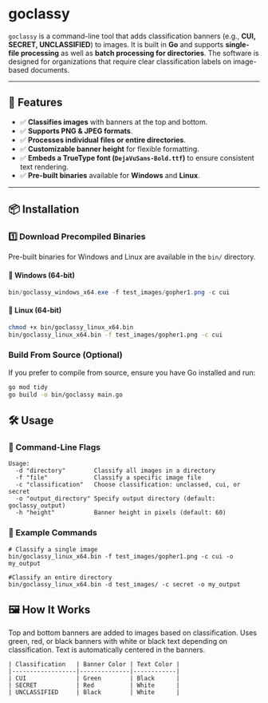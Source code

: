 # goclassy

`goclassy` is a command-line tool that adds classification banners (e.g., **CUI, SECRET, UNCLASSIFIED**) to images. It is built in **Go** and supports **single-file processing** as well as **batch processing for directories**. The software is designed for organizations that require clear classification labels on image-based documents.

---

## **🚀 Features**
- ✅ **Classifies images** with banners at the top and bottom.
- ✅ **Supports PNG & JPEG formats**.
- ✅ **Processes individual files or entire directories**.
- ✅ **Customizable banner height** for flexible formatting.
- ✅ **Embeds a TrueType font (`DejaVuSans-Bold.ttf`)** to ensure consistent text rendering.
- ✅ **Pre-built binaries** available for **Windows** and **Linux**.

---

## **📦 Installation**
### **1️⃣ Download Precompiled Binaries**
Pre-built binaries for Windows and Linux are available in the `bin/` directory.

#### **📌 Windows (64-bit)**
```powershell
bin/goclassy_windows_x64.exe -f test_images/gopher1.png -c cui
```

#### **📌 Linux (64-bit)**
```bash
chmod +x bin/goclassy_linux_x64.bin
bin/goclassy_linux_x64.bin -f test_images/gopher1.png -c cui
```

### **Build From Source (Optional)**
If you prefer to compile from source, ensure you have Go installed and run:

```bash
go mod tidy
go build -o bin/goclassy main.go
```

## **🛠️ Usage**
### **📌 Command-Line Flags**
```
Usage:
  -d "directory"        Classify all images in a directory
  -f "file"             Classify a specific image file
  -c "classification"   Choose classification: unclassed, cui, or secret
  -o "output_directory" Specify output directory (default: goclassy_output)
  -h "height"           Banner height in pixels (default: 60)
```

### **📌 Example Commands**
```
# Classify a single image
bin/goclassy_linux_x64.bin -f test_images/gopher1.png -c cui -o my_output

#Classify an entire directory
bin/goclassy_linux_x64.bin -d test_images/ -c secret -o my_output
```

## **🖼️ How It Works**
Top and bottom banners are added to images based on classification.
Uses green, red, or black banners with white or black text depending on classification.
Text is automatically centered in the banners.

```
| Classification   | Banner Color | Text Color |
|------------------|--------------|------------|
| CUI              | Green        | Black      |
| SECRET           | Red          | White      |
| UNCLASSIFIED     | Black        | White      |
```
